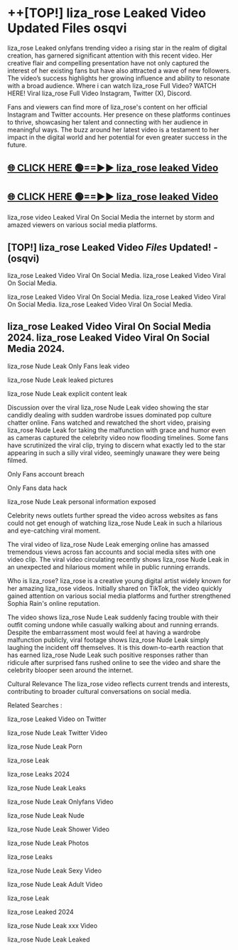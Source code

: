 # ++[TOP!] liza_rose Leaked Video Updated Files osqvi<br>

liza_rose Leaked onlyfans trending video a rising star in the realm of digital creation, has garnered significant attention with this recent video. Her creative flair and compelling presentation have not only captured the interest of her existing fans but have also attracted a wave of new followers. The video’s success highlights her growing influence and ability to resonate with a broad audience.
Where i can watch liza_rose Full Video? WATCH HERE! Viral liza_rose Full Video Instagram, Twitter (X), Discord.


Fans and viewers can find more of liza_rose's content on her official Instagram and Twitter accounts. Her presence on these platforms continues to thrive, showcasing her talent and connecting with her audience in meaningful ways. The buzz around her latest video is a testament to her impact in the digital world and her potential for even greater success in the future.


## [🌐 CLICK HERE 🟢==►► liza_rose leaked Video ](https://xnudes.xyz/go)

## [🌐 CLICK HERE 🟢==►► liza_rose leaked Video ](https://xnudes.xyz/go)



liza_rose video Leaked Viral On Social Media the internet by storm and amazed viewers on various social media platforms.


## [TOP!] liza_rose Leaked Video *Files* Updated! - (osqvi)

liza_rose Leaked Video Viral On Social Media. liza_rose Leaked Video Viral On Social Media.

liza_rose Leaked Video Viral On Social Media. liza_rose Leaked Video Viral On Social Media. liza_rose Leaked Video Viral On Social Media.


## liza_rose Leaked Video Viral On Social Media 2024. liza_rose Leaked Video Viral On Social Media 2024.
liza_rose Nude Leak Only Fans leak video

liza_rose Nude Leak leaked pictures

liza_rose Nude Leak explicit content leak

Discussion over the viral liza_rose Nude Leak video showing the star candidly dealing with sudden wardrobe issues dominated pop culture chatter online. Fans watched and rewatched the short video, praising liza_rose Nude Leak for taking the malfunction with grace and humor even as cameras captured the celebrity video now flooding timelines. Some fans have scrutinized the viral clip, trying to discern what exactly led to the star appearing in such a silly viral video, seemingly unaware they were being filmed.


Only Fans account breach

Only Fans data hack

liza_rose Nude Leak personal information exposed

Celebrity news outlets further spread the video across websites as fans could not get enough of watching liza_rose Nude Leak in such a hilarious and eye-catching viral moment.


The viral video of liza_rose Nude Leak emerging online has amassed tremendous views across fan accounts and social media sites with one video clip. The viral video circulating recently shows liza_rose Nude Leak in an unexpected and hilarious moment while in public running errands.


Who is liza_rose? liza_rose is a creative young digital artist widely known for her amazing liza_rose videos. Initially shared on TikTok, the video quickly gained attention on various social media platforms and further strengthened Sophia Rain's online reputation.

The video shows liza_rose Nude Leak suddenly facing trouble with their outfit coming undone while casually walking about and running errands. Despite the embarrassment most would feel at having a wardrobe malfunction publicly, viral footage shows liza_rose Nude Leak simply laughing the incident off themselves. It is this down-to-earth reaction that has earned liza_rose Nude Leak such positive responses rather than ridicule after surprised fans rushed online to see the video and share the celebrity blooper seen around the internet.

Cultural Relevance The liza_rose video reflects current trends and interests, contributing to broader cultural conversations on social media.

Related Searches :

liza_rose Leaked Video on Twitter

liza_rose Nude Leak Twitter Video

liza_rose Nude Leak Porn

liza_rose Leak 

liza_rose Leaks 2024

liza_rose Nude Leak Leaks

liza_rose Nude Leak Onlyfans Video

liza_rose Nude Leak Nude

liza_rose Nude Leak Shower Video

liza_rose Nude Leak Photos

liza_rose Leaks

liza_rose Nude Leak Sexy Video

liza_rose Nude Leak Adult Video

liza_rose Leak

liza_rose Leaked 2024

liza_rose Nude Leak xxx Video

liza_rose Nude Leak Leaked